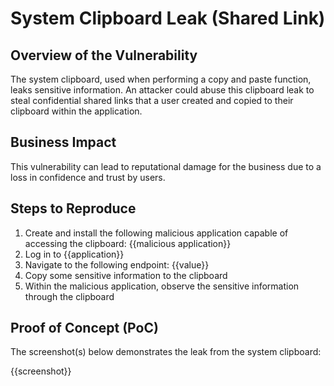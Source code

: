 # System Clipboard Leak (Shared Link)

## Overview of the Vulnerability

The system clipboard, used when performing a copy and paste function, leaks sensitive information. An attacker could abuse this clipboard leak to steal confidential shared links that a user created and copied to their clipboard within the application.

## Business Impact

This vulnerability can lead to reputational damage for the business due to a loss in confidence and trust by users.

## Steps to Reproduce

1. Create and install the following malicious application capable of accessing the clipboard: {{malicious application}}
1. Log in to {{application}}
1. Navigate to the following endpoint: {{value}}
1. Copy some sensitive information to the clipboard
1. Within the malicious application, observe the sensitive information through the clipboard

## Proof of Concept (PoC)

The screenshot(s) below demonstrates the leak from the system clipboard:

{{screenshot}}
